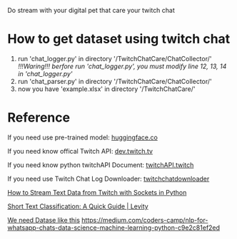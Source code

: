 Do stream with your digital pet that care your twitch chat  
# How to get dataset using twitch chat
1. run 'chat_logger.py' in directory '/TwitchChatCare/ChatCollector/'
   *!!!Waring!!! berfore run 'chat_logger.py', you must modify line 12, 13, 14 in 'chat_logger.py'*
3. run 'chat_parser.py' in directory '/TwitchChatCare/ChatCollector/'
4. now you have 'example.xlsx' in directory '/TwitchChatCare/'


# Reference
If you need use pre-trained model: [huggingface.co](https://huggingface.co/)

If you need know offical Twitch API: [dev.twitch.tv](https://dev.twitch.tv/docs/irc/ ) 

If you need know python twitchAPI Document: [twitchAPI.twitch](https://pytwitchapi.dev/en/stable/modules/twitchAPI.twitch.html#twitchAPI.twitch.Twitch.get_chatters)

If you need use Twitch Chat Log Downloader: [twitchchatdownloader](https://www.twitchchatdownloader.com/  )

[How to Stream Text Data from Twitch with Sockets in Python](https://github.com/LearnDataSci/articles/tree/master/How%20to%20Stream%20Text%20Data%20from%20Twitch%20with%20Sockets%20in%20Python)

[Short Text Classification: A Quick Guide | Levity](https://levity.ai/blog/short-text-classification)

[We need Datase like this](https://www.kaggle.com/datasets/mowglii/twitch-chat-test-data/data)
https://medium.com/coders-camp/nlp-for-whatsapp-chats-data-science-machine-learning-python-c9e2c81ef2ed
